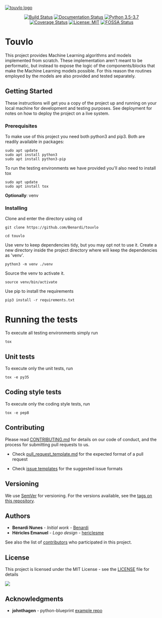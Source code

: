 <a href="https://touvlo.readthedocs.io/">
    <img src="https://raw.githubusercontent.com/Benardi/touvlo/master/docs/content/img/touvlo_wide.png"
         alt="touvlo logo"
         align="center">
</a>


<p align="center">
    <a href="https://travis-ci.com/Benardi/touvlo">
        <img src="https://api.travis-ci.com/Benardi/touvlo.svg?branch=master"
            alt="Build Status"/></a>
    <a href="https://touvlo.readthedocs.io/en/latest/?badge=latest">
        <img src="https://readthedocs.org/projects/touvlo/badge/?version=latest"
            alt="Documentation Status"/></a>
    <a href="https://www.python.org/downloads/">
        <img src="https://img.shields.io/badge/python-3.5%20%7C%203.6%20%7C%203.7-blue"
            alt="Python 3.5-3.7"/></a>
    <a href="https://codecov.io/gh/Benardi/touvlo">
        <img src="https://codecov.io/gh/Benardi/touvlo/branch/master/graphs/badge.svg"
            alt="Coverage Status"/></a>
    <a href="https://opensource.org/licenses/MIT">
        <img src="https://img.shields.io/badge/License-MIT-yellow.svg"
            alt="License: MIT"/></a>
    <a href="https://app.fossa.io/projects/git%2Bgithub.com%2FBenardi%2Ftouvlo?ref=badge_small">
        <img src="https://app.fossa.io/api/projects/git%2Bgithub.com%2FBenardi%2Ftouvlo.svg?type=small"
        alt="FOSSA Status"/></a>
</p>

# Touvlo

This project provides Machine Learning algorithms and models implemented from scratch. These implementation aren't meant to be performatic, but instead to expose the logic of the components/blocks that make the Machine Learning models possible. For this reason the routines employed by the models are also provided and tested separately.

## Getting Started

These instructions will get you a copy of the project up and running on your local machine for development and testing purposes. See deployment for notes on how to deploy the project on a live system.

### Prerequisites

To make use of this project you need both python3 and pip3.
Both are readily available in packages: 

```
sudo apt update
sudo apt install python3
sudo apt install python3-pip
```
To run the testing environments we have provided you'll also need to install tox

```
sudo apt update
sudo apt install tox
```

**Optionally**: venv

### Installing

Clone and enter the directory using cd

```
git clone https://github.com/Benardi/touvlo

cd touvlo 
```

Use venv to keep dependencies tidy, but you may opt not to use it.
Create a new directory inside the project directory where will keep the dependencies as 'venv'.

```
python3 -m venv ./venv
```

Source the venv to activate it.

```
source venv/bin/activate
```

Use pip to install the requirements

```
pip3 install -r requirements.txt
```

# Running the tests

To execute all testing environments simply run 

```
tox
``` 

## Unit tests

To execute only the unit tests, run 

```
tox -e py35
``` 

## Coding style tests

To execute only the coding style tests, run 

```
tox -e pep8
``` 

## Contributing

Please read [CONTRIBUTING.md](https://github.com/Benardi/touvlo/blob/master/CONTRIBUTING.md) for details on our code of conduct, and the process for submitting pull requests to us.

* Check [pull_request_template.md](https://github.com/Benardi/touvlo/blob/master/pull_request_template.md) for the expected format of a pull request

* Check [issue templates](https://github.com/Benardi/touvlo/issues/new/choose) for the suggested issue formats

## Versioning

We use [SemVer](http://semver.org/) for versioning. For the versions available, see the [tags on this repository](https://github.com/Benardi/touvlo/tags). 

## Authors

* **Benardi Nunes** - *Initial work* - [Benardi](https://github.com/Benardi)
* **Héricles Emanuel** - *Logo design* - [hericlesme](https://github.com/hericlesme)

See also the list of [contributors](https://github.com/Benardi/touvlo/contributors) who participated in this project.

## License

This project is licensed under the MIT License - see the [LICENSE](LICENSE) file for details


<a href="https://app.fossa.io/projects/git%2Bgithub.com%2FBenardi%2Ftouvlo?ref=badge_large" alt="FOSSA Status"><img src="https://app.fossa.io/api/projects/git%2Bgithub.com%2FBenardi%2Ftouvlo.svg?type=large"/></a>

## Acknowledgments

* **johnthagen** - python-blueprint [example repo](https://github.com/johnthagen/python-blueprint)
